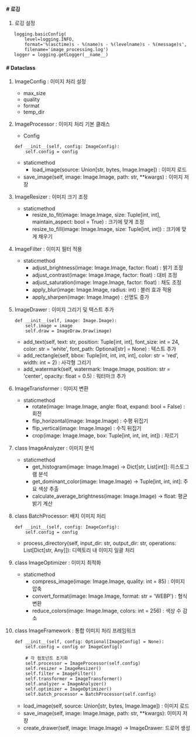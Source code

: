 #### # 로깅
1. 로깅 설정
```
   logging.basicConfig(
       level=logging.INFO,
       format='%(asctime)s - %(name)s - %(levelname)s - %(message)s',
       filename='image_processing.log')
   logger = logging.getLogger(__name__)
```
#### # Dataclass
1. ImageConfig : 이미지 처리 설정
    - max_size
    - quality
    - format
    - temp_dir

2. ImageProcessor : 이미지 처리 기본 클래스
    - Config
    ```
    def __init__(self, config: ImageConfig):
        self.config = config
    ```

    - staticmethod
        - load_image(source: Union[str, bytes, Image.Image]) : 이미지 로드
    - save_image(self, image: Image.Image, path: str, **kwargs) : 이미지 저장

3. ImageResizer : 이미지 크기 조정
    - staticmethod
        - resize_to_fit(image: Image.Image, size: Tuple[int, int], maintain_aspect: bool = True) : 크기에 맞게 조정
        - resize_to_fill(image: Image.Image, size: Tuple[int, int]) : 크기에 맞게 채우기

4. ImageFilter : 이미지 필터 적용
    - staticmethod
        - adjust_brightness(image: Image.Image, factor: float) : 밝기 조정
        - adjust_contrast(image: Image.Image, factor: float) : 대비 조정
        - adjust_saturation(image: Image.Image, factor: float) : 채도 조정
        - apply_blur(image: Image.Image, radius: int) : 블러 효과 적용
        - apply_sharpen(image: Image.Image) : 선명도 증가

5. ImageDrawer : 이미지 그리기 및 텍스트 추가
    ```
    def __init__(self, image: Image.Image):
        self.image = image
        self.draw = ImageDraw.Draw(image)
    ```

    - add_text(self, text: str, position: Tuple[int, int], font_size: int = 24, color: str = 'white', font_path: Optional[str] = None) : 텍스트 추가
    - add_rectangle(self, bbox: Tuple[int, int, int, int], color: str = 'red', width: int = 2) : 사각형 그리기
    - add_watermark(self, watermark: Image.Image, position: str = 'center', opacity: float = 0.5) : 워터마크 추가

6. ImageTransformer : 이미지 변환
    - staticmethod
        - rotate(image: Image.Image, angle: float, expand: bool = False) : 회전
        - flip_horizontal(image: Image.Image) : 수평 뒤집기
        - flip_vertical(image: Image.Image) : 수직 뒤집기
        - crop(image: Image.Image, box: Tuple[int, int, int, int]) : 자르기

7. class ImageAnalyzer : 이미지 분석
    - staticmethod
        - get_histogram(image: Image.Image) -> Dict[str, List[int]]: 히스토그램 분석
        - get_dominant_color(image: Image.Image) -> Tuple[int, int, int]: 주요 색상 추출
        - calculate_average_brightness(image: Image.Image) -> float: 평균 밝기 계산

8. class BatchProcessor: 배치 이미지 처리
    ```
    def __init__(self, config: ImageConfig):
        self.config = config
    ```

    - process_directory(self, input_dir: str, output_dir: str, operations: List[Dict[str, Any]]): 디렉토리 내 이미지 일괄 처리

10. class ImageOptimizer : 이미지 최적화
    - staticmethod
        - compress_image(image: Image.Image, quality: int = 85) : 이미지 압축
        - convert_format(image: Image.Image, format: str = 'WEBP') : 형식 변환
        - reduce_colors(image: Image.Image, colors: int = 256) : 색상 수 감소

11. class ImageFramework : 통합 이미지 처리 프레임워크
    ```
    def __init__(self, config: Optional[ImageConfig] = None):
        self.config = config or ImageConfig()

        # 각 컴포넌트 초기화
        self.processor = ImageProcessor(self.config)
        self.resizer = ImageResizer()
        self.filter = ImageFilter()
        self.transformer = ImageTransformer()
        self.analyzer = ImageAnalyzer()
        self.optimizer = ImageOptimizer()
        self.batch_processor = BatchProcessor(self.config)
    ```
    - load_image(self, source: Union[str, bytes, Image.Image]) : 이미지 로드
    - save_image(self, image: Image.Image, path: str, **kwargs): 이미지 저장
    - create_drawer(self, image: Image.Image) -> ImageDrawer: 드로어 생성





